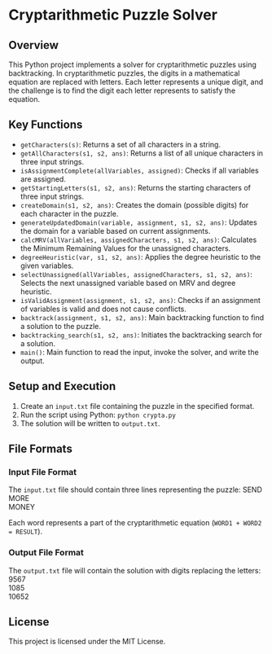 # Cryptarithmetic Puzzle Solver

## Overview
This Python project implements a solver for cryptarithmetic puzzles using backtracking. In cryptarithmetic puzzles, the digits in a mathematical equation are replaced with letters. Each letter represents a unique digit, and the challenge is to find the digit each letter represents to satisfy the equation.

## Key Functions
- `getCharacters(s)`: Returns a set of all characters in a string.
- `getAllCharacters(s1, s2, ans)`: Returns a list of all unique characters in three input strings.
- `isAssignmentComplete(allVariables, assigned)`: Checks if all variables are assigned.
- `getStartingLetters(s1, s2, ans)`: Returns the starting characters of three input strings.
- `createDomain(s1, s2, ans)`: Creates the domain (possible digits) for each character in the puzzle.
- `generateUpdatedDomain(variable, assignment, s1, s2, ans)`: Updates the domain for a variable based on current assignments.
- `calcMRV(allVariables, assignedCharacters, s1, s2, ans)`: Calculates the Minimum Remaining Values for the unassigned characters.
- `degreeHeuristic(var, s1, s2, ans)`: Applies the degree heuristic to the given variables.
- `selectUnassigned(allVariables, assignedCharacters, s1, s2, ans)`: Selects the next unassigned variable based on MRV and degree heuristic.
- `isValidAssignment(assignment, s1, s2, ans)`: Checks if an assignment of variables is valid and does not cause conflicts.
- `backtrack(assignment, s1, s2, ans)`: Main backtracking function to find a solution to the puzzle.
- `backtracking_search(s1, s2, ans)`: Initiates the backtracking search for a solution.
- `main()`: Main function to read the input, invoke the solver, and write the output.

## Setup and Execution
1. Create an `input.txt` file containing the puzzle in the specified format.
2. Run the script using Python:
`python crypta.py`
3. The solution will be written to `output.txt`.

## File Formats

### Input File Format
The `input.txt` file should contain three lines representing the puzzle:
SEND<br>
MORE<br>
MONEY<br>

Each word represents a part of the cryptarithmetic equation (`WORD1 + WORD2 = RESULT`).

### Output File Format
The `output.txt` file will contain the solution with digits replacing the letters:
9567<br>
1085<br>
10652<br>

## License
This project is licensed under the MIT License.